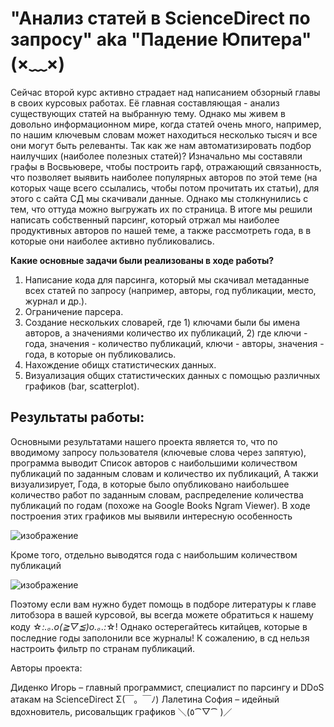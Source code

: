 # "Анализ статей в ScienceDirect по запросу" aka "Падение Юпитера" (×﹏×)

Сейчас второй курс активно страдает над написанием обзорный главы в своих курсовых работах. Её главная составляющая - анализ существующих статей на выбранную тему. Однако мы живем в довольно информационном мире, когда статей очень много, например, по нашим ключевым словам может находиться несколько тысяч и все они могут быть релеванты. Так как же нам автоматизировать подбор наилучших (наиболее полезных статей)? Изначально мы составяли графы в Восвьювере, чтобы построить гарф, отражающий связанность, что позволяет выявить наиболее популярных авторов по этой теме (на которых чаще всего ссылались, чтобы потом прочитать их статьи), для этого с сайта СД мы скачивали данные. Однако мы столкнунились с тем, что оттуда можно выгружать их по страница. В итоге мы решили написать собственный парсинг, который отржал мы наиболее продуктивных авторов по нашей теме, а также рассмотреть года, в в которые они наиболее активно публиковались. 

**Какие основные задачи были реализованы в ходе работы?**

1.	Написание кода для парсинга, который мы скачивал метаданные всех статей по запросу (например, авторы, год публикации, место, журнал и др.).
2.	Ограничение парсера.
3.	Создание нескольких словарей, где 1) ключами были бы имена авторов, а значениями количество их публикаций, 2) где ключи - года, значения - количество публикаций, ключи - авторы, значения - года, в которые он публиковались.
4.	Нахождение обищх статистических данных.
5.	Визуализация общих статистических данных с помощью различных графиков (bar, scatterplot).

## Результаты работы:

Основными результатами нашего проекта является то, что по вводимому запросу пользователя (ключевые слова через запятую), программа выводит Список авторов с наибольшими количеством публикаций по заданным словам и количество их публикаций, 
А такжи визуализирует, Года, в которые было опубликовано наибольшее количество работ по заданным словам, распределение количества публикаций по годам (похоже на Google Books Ngram Viewer). В ходе построения этих графиков мы выявили интересную особенность

![изображение](https://github.com/user-attachments/assets/d5ec6000-e07a-47c6-afc4-b95281b6b821)

Кроме того, отдельно выводятся года с наибольшим количеством публикаций

![изображение](https://github.com/user-attachments/assets/17bde0ae-11e8-488b-a6eb-3009ddf2b1d5)

Поэтому если вам нужно будет помощь в подборе литературы к главе литобзора в вашей курсовой, вы всегда можете обратиться к нашему коду ☆*:.｡.o(≧▽≦)o.｡.:*☆! Однако остерегайтесь китайцев, которые в последние годы заполонили все журналы! К сожалению, в сд нельзя настроить фильтр по странам публикаций.
 
Авторы проекта:

Диденко Игорь – главный программист, специалист по парсингу и DDoS атакам на ScienceDirect Σ(￣。￣ﾉ)
Лалетина София – идейный вдохновитель, рисовальщик графиков ＼(٥⁀▽⁀ )／
